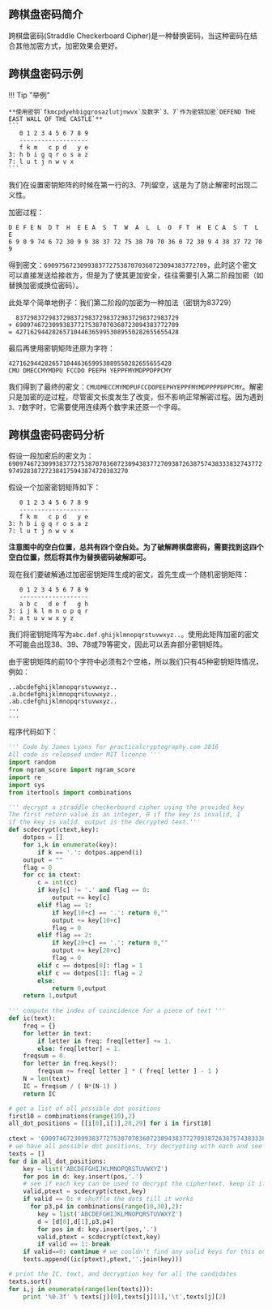 ## 跨棋盘密码简介

跨棋盘密码(Straddle Checkerboard Cipher)是一种替换密码，当这种密码在结合其他加密方式，加密效果会更好。

## 跨棋盘密码示例

!!! Tip "举例"

	**使用密钥`fkmcpdyehbigqrosazlutjnwvx`及数字`3、7`作为密钥加密`DEFEND THE EAST WALL OF THE CASTLE`**
	```
	   0 1 2 3 4 5 6 7 8 9
	   -------------------
	   f k m   c p d   y e
	3: h b i g q r o s a z
	7: l u t j n w v x    
	```

我们在设置密钥矩阵的时候在第一行的3、7列留空，这是为了防止解密时出现二义性。

加密过程：

```
D E F E N  D T  H  E E A  S  T  W  A  L  L  O  F T  H  E C A  S  T  L  E
6 9 0 9 74 6 72 30 9 9 38 37 72 75 38 70 70 36 0 72 30 9 4 38 37 72 70 9
```

得到密文：`690975672309938377275387070360723094383772709`，此时这个密文可以直接发送给接收方，但是为了使其更加安全，往往需要引入第二阶段加密（如替换加密或换位密码）。

此处举个简单地例子：我们第二阶段的加密为一种加法（密钥为83729）

```
  837298372983729837298372983729837298372983729
+ 690974672309938377275387070360723094383772709
= 427162944282657104463659953089550282655655428
```

最后再使用密钥矩阵还原为字符：

```
427162944282657104463659953089550282655655428
CMU DMECCMYMDPU FCCDO PEEPH YEPPFMYMDPPDPPCMY
```

我们得到了最终的密文：`CMUDMECCMYMDPUFCCDOPEEPHYEPPFMYMDPPPPDPPCMY`。解密只是加密的逆过程，尽管密文长度发生了改变，但不影响正常解密过程。因为遇到`3、7`数字时，它需要使用连续两个数字来还原一个字母。

## 跨棋盘密码密码分析

假设一段加密后的密文为：`6909746723099383772753870703607230943837727093872638757438333832743772974928387272384175943874720383270`

假设一个加密密钥矩阵如下：

```
   0 1 2 3 4 5 6 7 8 9
   -------------------
   f k m   c p d   y e
3: h b i g q r o s a z
7: l u t j n w v x    
```

**注意图中的空白位置，总共有四个空白处。为了破解跨棋盘密码，需要找到这四个空白位置，然后将其作为替换密码破解即可。**

现在我们要破解通过加密密钥矩阵生成的密文，首先生成一个随机密钥矩阵：

```
   0 1 2 3 4 5 6 7 8 9
   -------------------
   a b c   d e f   g h
3: i j k l m n o p q r
7: a t u v w x y z    
```

我们将密钥矩阵写为`abc.def.ghijklmnopqrstuvwxyz..`。使用此矩阵加密的密文不可能会出现38、39、78或79等密文，因此可以丢弃部分密钥矩阵。

由于密钥矩阵的前10个字符中必须有2个空格，所以我们只有45种密钥矩阵情况，例如：

```
..abcdefghijklmnopqrstuvwxyz..
.a.bcdefghijklmnopqrstuvwxyz..
.ab.cdefghijklmnopqrstuvwxyz..
...
...
```

程序代码如下：

```python
''' Code by James Lyons for practicalcryptography.com 2016
All code is released under MIT licence '''
import random
from ngram_score import ngram_score
import re
import sys
from itertools import combinations

''' decrypt a straddle checkerboard cipher using the provided key
The first return value is an integer, 0 if the key is invalid, 1
if the key is valid. output is the decrypted text.'''
def scdecrypt(ctext,key):
    dotpos = []
    for i,k in enumerate(key): 
        if k == '.': dotpos.append(i)
    output = ""        
    flag = 0 
    for cc in ctext:
        c = int(cc)
        if key[c] != '.' and flag == 0: 
            output += key[c]
        elif flag == 1: 
            if key[10+c] == '.': return 0,""
            output += key[10+c]
            flag = 0
        elif flag == 2: 
            if key[20+c] == '.': return 0,""        
            output += key[20+c]
            flag = 0
        elif c == dotpos[0]: flag = 1     
        elif c == dotpos[1]: flag = 2
        else: 
            return 0,output
    return 1,output
        
''' compute the index of coincidence for a piece of text '''
def ic(text):
    freq = {}
    for letter in text:
        if letter in freq: freq[letter] += 1.
        else: freq[letter] = 1.
    freqsum = 0.
    for letter in freq.keys():    
        freqsum += freq[ letter ] * ( freq[ letter ] - 1 )
    N = len(text)
    IC = freqsum / ( N*(N-1) )    
    return IC

# get a list of all possible dot positions
first10 = combinations(range(10),2)
all_dot_positions = [[i[0],i[1],28,29] for i in first10]
        
ctext = '6909746723099383772753870703607230943837727093872638757438333832743772974928387272384175943874720383270'        
# we have all possible dot positions, try decrypting with each and see if we can discard any
texts = []
for d in all_dot_positions:
    key = list('ABCDEFGHIJKLMNOPQRSTUVWXYZ')
    for pos in d: key.insert(pos,'.')
    # see if each key can be used to decrypt the ciphertext, keep it if yes
    valid,ptext = scdecrypt(ctext,key)
    if valid == 0: # shuffle the dots till it works
      for p3,p4 in combinations(range(10,30),2):
        key = list('ABCDEFGHIJKLMNOPQRSTUVWXYZ')
        d = [d[0],d[1],p3,p4]
        for pos in d: key.insert(pos,'.')
        valid,ptext = scdecrypt(ctext,key)
        if valid == 1: break
    if valid==0: continue # we couldn't find any valid keys for this one
    texts.append((ic(ptext),ptext,''.join(key)))

# print the IC, text, and decryption key for all the candidates
texts.sort()
for i,j in enumerate(range(len(texts))):
    print '%0.3f' % texts[j][0],texts[j][1],'\t',texts[j][2]
```


<link rel="stylesheet" href="https://cdn.jsdelivr.net/npm/gitalk@1/dist/gitalk.css">
<div id="gitalk-container"></div>
<script src="https://cdn.jsdelivr.net/npm/gitalk@1/dist/gitalk.min.js"></script>
<script>
var str=location.pathname.slice(0,-1);
var obj=str.lastIndexOf("/");
var gitalk = new Gitalk({
  clientID: 'e85a79662384a39231e9',
  clientSecret: 'fb5aaa0a353e51ef239e5a6d4a9c05ab186af177',
  repo: 'crypto-wiki',
  owner: 'nian-hua',
  admin: ['nian-hua'],
  id: str.substr(obj+1),      // Ensure uniqueness and length less than 50
  distractionFreeMode: false  // Facebook-like distraction free mode
})
gitalk.render('gitalk-container')
console.log(str.substr(obj+1))
</script>



